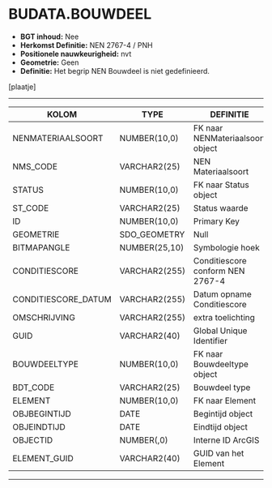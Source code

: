 ﻿# BUDATA.BOUWDEEL


* __BGT inhoud:__ Nee
* __Herkomst Definitie:__ NEN 2767-4 / PNH
* __Positionele nauwkeurigheid:__ nvt
* __Geometrie:__ Geen
* __Definitie:__ Het begrip NEN Bouwdeel is niet gedefinieerd.

[plaatje]

***

|KOLOM                           	|TYPE          	|DEFINITIE|
|------                          	|----          	|-----    |
|NENMATERIAALSOORT               	|NUMBER(10,0)  	|FK naar NENMateriaalsoort object|
|NMS_CODE                        	|VARCHAR2(25)  	|NEN Materiaalsoort|
|STATUS                          	|NUMBER(10,0)  	|FK naar Status object|
|ST_CODE                         	|VARCHAR2(25)  	|Status waarde|
|ID                              	|NUMBER(10,0)  	|Primary Key|
|GEOMETRIE                       	|SDO_GEOMETRY  	|Null|
|BITMAPANGLE                     	|NUMBER(25,10) 	|Symbologie hoek|
|CONDITIESCORE                   	|VARCHAR2(255) 	|Conditiescore conform NEN 2767-4|
|CONDITIESCORE_DATUM               	|VARCHAR2(255) 	|Datum opname Conditiescore|
|OMSCHRIJVING                    	|VARCHAR2(255) 	|extra toelichting|
|GUID                            	|VARCHAR2(40)  	|Global Unique Identifier|
|BOUWDEELTYPE                    	|NUMBER(10,0)  	|FK naar Bouwdeeltype object|
|BDT_CODE                        	|VARCHAR2(25)  	|Bouwdeel type|
|ELEMENT                         	|NUMBER(10,0)  	|FK naar Element|
|OBJBEGINTIJD                      	|DATE          	|Begintijd object|
|OBJEINDTIJD                      	|DATE          	|Eindtijd object|
|OBJECTID                        	|NUMBER(,0)    	|Interne ID ArcGIS|
|ELEMENT_GUID						|VARCHAR2(40)	|GUID van het Element|

***

